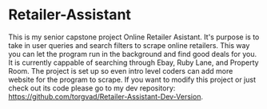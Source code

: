 # Retailer-Assistant
This is my senior capstone project Online Retailer Asistant. It's purpose is to take in user queries and search filters to scrape online retailers. This way you can let the program run in the background and find good deals for you. It is currently cappable of searching through Ebay, Ruby Lane, and Property Room. The project is set up so even intro level coders can add more website for the program to scrape. If you want to modify this project or just check out its code please go to my dev repository: https://github.com/torgvad/Retailer-Assistant-Dev-Version.
